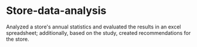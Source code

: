 # Store-data-analysis
Analyzed a store's annual statistics and evaluated the results in an excel spreadsheet; additionally, based on the study, created recommendations for the store. 
